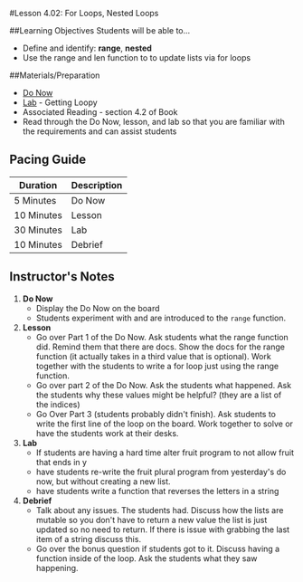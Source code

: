 #Lesson 4.02: For Loops, Nested Loops

##Learning Objectives
Students will be able to... 
* Define and identify: **range**, **nested**
* Use the range and len function to to update lists via for loops

##Materials/Preparation
* [Do Now]
* [Lab] - Getting Loopy
* Associated Reading - section 4.2 of Book
* Read through the Do Now, lesson, and lab so that you are familiar with the requirements and can assist students

## Pacing Guide
| **Duration**   | **Description** |
| ---------- | ----------- |
| 5 Minutes  | Do Now      |
| 10 Minutes | Lesson      |
| 30 Minutes | Lab         |
| 10 Minutes | Debrief     |

## Instructor's Notes

1. **Do Now**
    * Display the Do Now on the board
    * Students experiment with and are introduced to the `range` function. 
2. **Lesson**
	* Go over Part 1 of the Do Now. Ask students what the range function did. Remind them that there are docs. Show the docs for the range function (it actually takes in a third value that is optional). Work together with the students to write a for loop just using the range function. 
	* Go over part 2 of the Do Now. Ask the students what happened. Ask the students why these values might be helpful? (they are a list of the indices)
	* Go Over Part 3 (students probably didn't finish). Ask students to write the first line of the loop on the board. Work together to solve or have the students work at their desks. 
3. **Lab**
	* If students are having a hard time alter fruit program to not allow fruit that ends in y
	* have students re-write the fruit plural program from yesterday's do now, but without creating a new list.
	* have students write a function that reverses the letters in a string
4. **Debrief**
	* Talk about any issues. The students had. Discuss how the lists are mutable so you don't have to return a new value the list is just updated so no need to return. If there is issue with grabbing the last item of a string discuss this. 
	* Go over the bonus question if students got to it. Discuss having a function inside of the loop. Ask the students what they saw happening. 



[Do Now]: do_now.md
[Lab]: lab.md